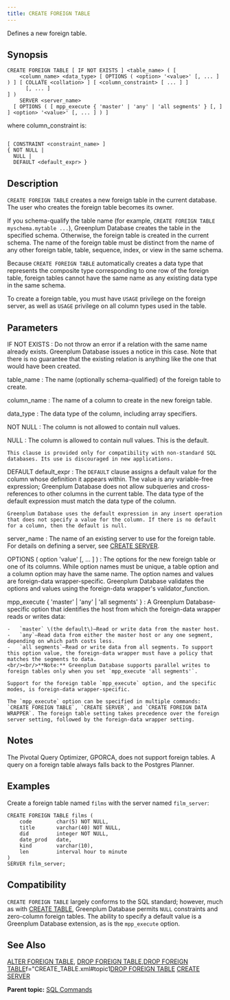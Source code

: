 ```yaml
---
title: CREATE FOREIGN TABLE 
---
```


Defines a new foreign table.

## <a id="section2"></a>Synopsis 

``` {#sql_command_synopsis}
CREATE FOREIGN TABLE [ IF NOT EXISTS ] <table_name> ( [
    <column_name> <data_type> [ OPTIONS ( <option> '<value>' [, ... ] ) ] [ COLLATE <collation> ] [ <column_constraint> [ ... ] ]
      [, ... ]
] )
    SERVER <server_name>
  [ OPTIONS ( [ mpp_execute { 'master' | 'any' | 'all segments' } [, ] ] <option> '<value>' [, ... ] ) ]
```

where column\_constraint is:

```

[ CONSTRAINT <constraint_name> ]
{ NOT NULL |
  NULL |
  DEFAULT <default_expr> }
```

## <a id="section3"></a>Description 

`CREATE FOREIGN TABLE` creates a new foreign table in the current database. The user who creates the foreign table becomes its owner.

If you schema-qualify the table name \(for example, `CREATE FOREIGN TABLE myschema.mytable ...`\), Greenplum Database creates the table in the specified schema. Otherwise, the foreign table is created in the current schema. The name of the foreign table must be distinct from the name of any other foreign table, table, sequence, index, or view in the same schema.

Because `CREATE FOREIGN TABLE` automatically creates a data type that represents the composite type corresponding to one row of the foreign table, foreign tables cannot have the same name as any existing data type in the same schema.

To create a foreign table, you must have `USAGE` privilege on the foreign server, as well as `USAGE` privilege on all column types used in the table.

## <a id="section4"></a>Parameters 

IF NOT EXISTS
:   Do not throw an error if a relation with the same name already exists. Greenplum Database issues a notice in this case. Note that there is no guarantee that the existing relation is anything like the one that would have been created.

table\_name
:   The name \(optionally schema-qualified\) of the foreign table to create.

column\_name
:   The name of a column to create in the new foreign table.

data\_type
:   The data type of the column, including array specifiers.

NOT NULL
:   The column is not allowed to contain null values.

NULL
:   The column is allowed to contain null values. This is the default.

    This clause is provided only for compatibility with non-standard SQL databases. Its use is discouraged in new applications.

DEFAULT default\_expr
:   The `DEFAULT` clause assigns a default value for the column whose definition it appears within. The value is any variable-free expression; Greenplum Database does not allow subqueries and cross-references to other columns in the current table. The data type of the default expression must match the data type of the column.

    Greenplum Database uses the default expression in any insert operation that does not specify a value for the column. If there is no default for a column, then the default is null.

server\_name
:   The name of an existing server to use for the foreign table. For details on defining a server, see [CREATE SERVER](CREATE_SERVER.html).

OPTIONS \( option 'value' \[, ... \] \)
:   The options for the new foreign table or one of its columns. While option names must be unique, a table option and a column option may have the same name. The option names and values are foreign-data wrapper-specific. Greenplum Database validates the options and values using the foreign-data wrapper's validator\_function.

mpp\_execute \{ 'master' \| 'any' \| 'all segments' \}
:   A Greenplum Database-specific option that identifies the host from which the foreign-data wrapper reads or writes data:

    -   `master` \(the default\)—Read or write data from the master host.
    -   `any`—Read data from either the master host or any one segment, depending on which path costs less.
    -   `all segments`—Read or write data from all segments. To support this option value, the foreign-data wrapper must have a policy that matches the segments to data.
    <br/><br/>**Note:** Greenplum Database supports parallel writes to foreign tables only when you set `mpp_execute 'all segments'`.

    Support for the foreign table `mpp_execute` option, and the specific modes, is foreign-data wrapper-specific.

    The `mpp_execute` option can be specified in multiple commands: `CREATE FOREIGN TABLE`, `CREATE SERVER`, and `CREATE FOREIGN DATA WRAPPER`. The foreign table setting takes precedence over the foreign server setting, followed by the foreign-data wrapper setting.

## <a id="section5"></a>Notes 

The Pivotal Query Optimizer, GPORCA, does not support foreign tables. A query on a foreign table always falls back to the Postgres Planner.

## <a id="section6"></a>Examples 

Create a foreign table named `films` with the server named `film_server`:

```
CREATE FOREIGN TABLE films (
    code        char(5) NOT NULL,
    title       varchar(40) NOT NULL,
    did         integer NOT NULL,
    date_prod   date,
    kind        varchar(10),
    len         interval hour to minute
)
SERVER film_server;
```

## <a id="section7"></a>Compatibility 

`CREATE FOREIGN TABLE` largely conforms to the SQL standard; however, much as with [CREATE TABLE](CREATE_TABLE.html), Greenplum Database permits `NULL` constraints and zero-column foreign tables. The ability to specify a default value is a Greenplum Database extension, as is the `mpp_execute` option.

## <a id="section8"></a>See Also 

[ALTER FOREIGN TABLE](ALTER_FOREIGN_TABLE.html), [DROP FOREIGN TABLE](DROP_FOREIGN_TABLE.html),[DROP FOREIGN TABLE](DROP_FOREIGN_TABLE.html)f="CREATE\_TABLE.xml\#topic1[DROP FOREIGN TABLE](DROP_FOREIGN_TABLE.html) [CREATE SERVER](CREATE_SERVER.html)

**Parent topic:** [SQL Commands](../sql_commands/sql_ref.html)

